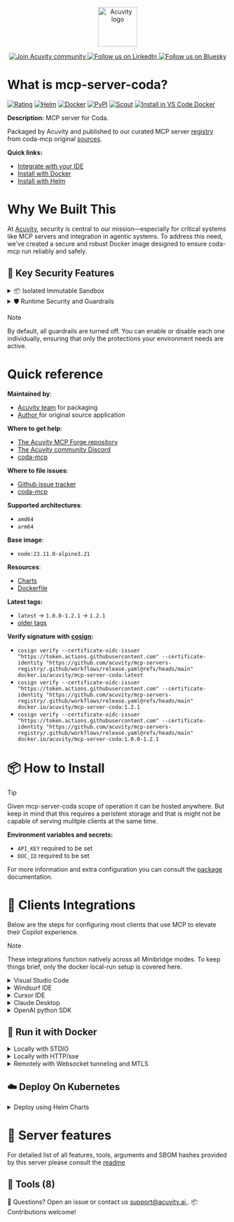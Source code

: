 <p align="center">
  <a href="https://acuvity.ai">
    <picture>
      <img src="https://mma.prnewswire.com/media/2544052/Acuvity__Logo.jpg" height="90" alt="Acuvity logo"/>
    </picture>
  </a>
</p>
<p align="center">
  <a href="https://discord.gg/BkU7fBkrNk">
    <img src="https://img.shields.io/badge/Acuvity-Join-7289DA?logo=discord&logoColor=fff" alt="Join Acuvity community" />
  </a>
<a href="https://www.linkedin.com/company/acuvity/">
    <img src="https://img.shields.io/badge/LinkedIn-Follow-7289DA" alt="Follow us on LinkedIn" />
  </a>
<a href="https://bsky.app/profile/acuvity.bsky.social">
    <img src="https://img.shields.io/badge/Bluesky-Follow-7289DA"?logo=bluesky&logoColor=fff" alt="Follow us on Bluesky" />
  </a>
</p>


# What is mcp-server-coda?

[![Rating](https://img.shields.io/badge/C-3775A9?label=Rating)](https://docs.anthropic.com/en/docs/build-with-claude/tool-use/implement-tool-use#best-practices-for-tool-definitions)
[![Helm](https://img.shields.io/badge/1.0.0-3775A9?logo=helm&label=Charts&logoColor=fff)](https://hub.docker.com/r/acuvity/mcp-server-coda/tags/)
[![Docker](https://img.shields.io/docker/image-size/acuvity/mcp-server-coda/1.2.1?logo=docker&logoColor=fff&label=1.2.1)](https://hub.docker.com/r/acuvity/mcp-server-coda)
[![PyPI](https://img.shields.io/badge/1.2.1-3775A9?logo=pypi&logoColor=fff&label=coda-mcp)](https://github.com/orellazri/coda-mcp)
[![Scout](https://img.shields.io/badge/Active-3775A9?logo=docker&logoColor=fff&label=Scout)](https://hub.docker.com/r/acuvity/mcp-server-coda/)
[![Install in VS Code Docker](https://img.shields.io/badge/VS_Code-One_click_install-0078d7?logo=githubcopilot)](https://insiders.vscode.dev/redirect/mcp/install?name=mcp-server-coda&config=%7B%22args%22%3A%5B%22run%22%2C%22-i%22%2C%22--rm%22%2C%22--read-only%22%2C%22-e%22%2C%22API_KEY%22%2C%22-e%22%2C%22DOC_ID%22%2C%22docker.io%2Facuvity%2Fmcp-server-coda%3A1.2.1%22%5D%2C%22command%22%3A%22docker%22%7D)

**Description:** MCP server for Coda.

Packaged by Acuvity and published to our curated MCP server [registry](https://mcp.acuvity.ai) from coda-mcp original [sources](https://github.com/orellazri/coda-mcp).

**Quick links:**

- [Integrate with your IDE](https://github.com/acuvity/mcp-servers-registry/blob/main/mcp-server-coda/docker/README.md#-clients-integrations)
- [Install with Docker](https://github.com/acuvity/mcp-servers-registry/tree/main/mcp-server-coda/docker/README.md#-run-it-with-docker)
- [Install with Helm](https://github.com/acuvity/mcp-servers-registry/tree/main/mcp-server-coda/charts/mcp-server-coda/README.md#how-to-install)

# Why We Built This

At [Acuvity](https://acuvity.ai), security is central to our mission—especially for critical systems like MCP servers and integration in agentic systems.
To address this need, we've created a secure and robust Docker image designed to ensure coda-mcp run reliably and safely.

## 🔐 Key Security Features

<details>
<summary>📦 Isolated Immutable Sandbox </summary>

- **Isolated Execution**: All tools run within secure, containerized sandboxes to enforce process isolation and prevent lateral movement.
- **Non-root by Default**: Enforces least-privilege principles, minimizing the impact of potential security breaches.
- **Read-only Filesystem**: Ensures runtime immutability, preventing unauthorized modification.
- **Version Pinning**: Guarantees consistency and reproducibility across deployments by locking tool and dependency versions.
- **CVE Scanning**: Continuously scans images for known vulnerabilities using [Docker Scout](https://docs.docker.com/scout/) to support proactive mitigation.
- **SBOM & Provenance**: Delivers full supply chain transparency by embedding metadata and traceable build information."
</details>

<details>
<summary>🛡️ Runtime Security and Guardrails</summary>

**Minibridge Integration**: [Minibridge](https://github.com/acuvity/minibridge) establishes secure Agent-to-MCP connectivity, supports Rego/HTTP-based policy enforcement 🕵️, and simplifies orchestration.

The [ARC](https://github.com/acuvity/mcp-servers-registry/tree/main) container includes a [built-in Rego policy](https://github.com/acuvity/mcp-servers-registry/tree/main/mcp-server-coda/docker/policy.rego) that enables a set of runtime "guardrails"" to help enforce security, privacy, and correct usage of your services. Below is an overview of each guardrail provided.

### 🔒 Resource Integrity

**Mitigates MCP Rug Pull Attacks**

* **Goal:** Protect users from malicious tool description changes after initial approval, preventing post-installation manipulation or deception.
* **Mechanism:** Locks tool descriptions upon client approval and verifies their integrity before execution. Any modification to the description triggers a security violation, blocking unauthorized changes from server-side updates.

### 🛡️ Guardrails

#### Covert Instruction Detection

Monitors incoming requests for hidden or obfuscated directives that could alter policy behavior.

* **Goal:** Stop attackers from slipping unnoticed commands or payloads into otherwise harmless data.
* **Mechanism:** Applies a library of regex patterns and binary‐encoding checks to the full request body. If any pattern matches a known covert channel (e.g., steganographic markers, hidden HTML tags, escape-sequence tricks), the request is rejected.

#### Sensitive Pattern Detection

Block user-defined sensitive data patterns (credential paths, filesystem references).

* **Goal:** Block accidental or malicious inclusion of sensitive information that violates data-handling rules.
* **Mechanism:** Runs a curated set of regexes against all payloads and tool descriptions—matching patterns such as `.env` files, RSA key paths, directory traversal sequences.

#### Shadowing Pattern Detection

Detects and blocks "shadowing" attacks, where a malicious MCP server sneaks hidden directives into its own tool descriptions to hijack or override the behavior of other, trusted tools.

* **Goal:** Stop a rogue server from poisoning the agent’s logic by embedding instructions that alter how a different server’s tools operate (e.g., forcing all emails to go to an attacker’s address even when the user calls a separate `send_email` tool).
* **Mechanism:** During policy load, each tool description is scanned for cross‐tool override patterns—such as `<IMPORTANT>` sections referencing other tool names, hidden side‐effects, or directives that apply to a different server’s API. Any description that attempts to shadow or extend instructions for a tool outside its own namespace triggers a policy violation and is rejected.

#### Schema Misuse Prevention

Enforces strict adherence to MCP input schemas.

* **Goal:** Prevent malformed or unexpected fields from bypassing validations, causing runtime errors, or enabling injections.
* **Mechanism:** Compares each incoming JSON object against the declared schema (required properties, allowed keys, types). Any extra, missing, or mistyped field triggers an immediate policy violation.

#### Cross-Origin Tool Access

Controls whether tools may invoke tools or services from external origins.

* **Goal:** Prevent untrusted or out-of-scope services from being called.
* **Mechanism:** Examines tool invocation requests and outgoing calls, verifying each target against an allowlist of approved domains or service names. Calls to any non-approved origin are blocked.

#### Secrets Redaction

Automatically masks sensitive values so they never appear in logs or responses.

* **Goal:** Ensure that API keys, tokens, passwords, and other credentials cannot leak in plaintext.
* **Mechanism:** Scans every text output for known secret formats (e.g., AWS keys, GitHub PATs, JWTs). Matches are replaced with `[REDACTED]` before the response is sent or recorded.

These controls ensure robust runtime integrity, prevent unauthorized behavior, and provide a foundation for secure-by-design system operations.

### Enable guardrails

To activate guardrails in your Docker containers, define the `GUARDRAILS` environment variable with the protections you need. Available options:
- covert-instruction-detection
- sensitive-pattern-detection
- shadowing-pattern-detection
- schema-misuse-prevention
- cross-origin-tool-access
- secrets-redaction

For example adding:
- `-e GUARDRAILS="secrets-redaction covert-instruction-detection"`
to your docker arguments will enable the `secrets-redaction` and `covert-instruction-detection` guardrails.


## 🔒 Basic Authentication via Shared Secret

Provides a lightweight auth layer using a single shared token.

* **Mechanism:** Expects clients to send an `Authorization` header with the predefined secret.
* **Use Case:** Quickly lock down your endpoint in development or simple internal deployments—no complex OAuth/OIDC setup required.

To turn on Basic Authentication, add `BASIC_AUTH_SECRET` like:
- `-e BASIC_AUTH_SECRET="supersecret"`
to your docker arguments. This will enable the Basic Authentication check.

> While basic auth will protect against unauthorized access, you should use it only in controlled environment,
> rotate credentials frequently and **always** use TLS.

</details>

> [!NOTE]
> By default, all guardrails are turned off. You can enable or disable each one individually, ensuring that only the protections your environment needs are active.


# Quick reference

**Maintained by**:
  - [Acuvity team](mailto:support@acuvity.ai) for packaging
  - [ Author ](https://github.com/orellazri/coda-mcp) for original source application

**Where to get help**:
  - [The Acuvity MCP Forge repository](https://github.com/acuvity/mcp-servers-registry)
  - [The Acuvity community Discord](https://discord.gg/BkU7fBkrNk)
  - [ coda-mcp ](https://github.com/orellazri/coda-mcp)

**Where to file issues**:
  - [Github issue tracker](https://github.com/acuvity/mcp-servers-registry/issues)
  - [ coda-mcp ](https://github.com/orellazri/coda-mcp)

**Supported architectures**:
  - `amd64`
  - `arm64`

**Base image**:
  - `node:23.11.0-alpine3.21`

**Resources**:
  - [Charts](https://github.com/acuvity/mcp-servers-registry/tree/main/mcp-server-coda/charts/mcp-server-coda)
  - [Dockerfile](https://github.com/acuvity/mcp-servers-registry/tree/main/mcp-server-coda/docker/Dockerfile)

**Latest tags:**
  - `latest` -> `1.0.0-1.2.1` -> `1.2.1`
  - [older tags](https://hub.docker.com/r/acuvity/mcp-server-coda/tags)

**Verify signature with [cosign](https://github.com/sigstore/cosign):**
  - `cosign verify --certificate-oidc-issuer "https://token.actions.githubusercontent.com" --certificate-identity "https://github.com/acuvity/mcp-servers-registry/.github/workflows/release.yaml@refs/heads/main" docker.io/acuvity/mcp-server-coda:latest`
  - `cosign verify --certificate-oidc-issuer "https://token.actions.githubusercontent.com" --certificate-identity "https://github.com/acuvity/mcp-servers-registry/.github/workflows/release.yaml@refs/heads/main" docker.io/acuvity/mcp-server-coda:1.2.1`
  - `cosign verify --certificate-oidc-issuer "https://token.actions.githubusercontent.com" --certificate-identity "https://github.com/acuvity/mcp-servers-registry/.github/workflows/release.yaml@refs/heads/main" docker.io/acuvity/mcp-server-coda:1.0.0-1.2.1`

# 📦 How to Install


> [!TIP]
> Given mcp-server-coda scope of operation it can be hosted anywhere.
> But keep in mind that this requires a peristent storage and that is might not be capable of serving mulitple clients at the same time.

**Environment variables and secrets:**
  - `API_KEY` required to be set
  - `DOC_ID` required to be set

For more information and extra configuration you can consult the [package](https://github.com/orellazri/coda-mcp) documentation.

# 🧰 Clients Integrations

Below are the steps for configuring most clients that use MCP to elevate their Copilot experience.

> [!NOTE]
> These integrations function natively across all Minibridge modes.
> To keep things brief, only the docker local-run setup is covered here.

<details>
<summary>Visual Studio Code</summary>

To get started immediately, you can use the "one-click" link below:

[![Install in VS Code Docker](https://img.shields.io/badge/VS_Code-One_click_install-0078d7?logo=githubcopilot)](https://insiders.vscode.dev/redirect/mcp/install?name=mcp-server-coda&config=%7B%22args%22%3A%5B%22run%22%2C%22-i%22%2C%22--rm%22%2C%22--read-only%22%2C%22-e%22%2C%22API_KEY%22%2C%22-e%22%2C%22DOC_ID%22%2C%22docker.io%2Facuvity%2Fmcp-server-coda%3A1.2.1%22%5D%2C%22command%22%3A%22docker%22%7D)

## Global scope

Press `ctrl + shift + p` and type `Preferences: Open User Settings JSON` to add the following section:

```json
{
  "mcp": {
    "servers": {
      "acuvity-mcp-server-coda": {
        "env": {
          "API_KEY": "TO_BE_SET",
          "DOC_ID": "TO_BE_SET"
        },
        "command": "docker",
        "args": [
          "run",
          "-i",
          "--rm",
          "--read-only",
          "-e",
          "API_KEY",
          "-e",
          "DOC_ID",
          "docker.io/acuvity/mcp-server-coda:1.2.1"
        ]
      }
    }
  }
}
```

## Workspace scope

In your workspace create a file called `.vscode/mcp.json` and add the following section:

```json
{
  "servers": {
    "acuvity-mcp-server-coda": {
      "env": {
        "API_KEY": "TO_BE_SET",
        "DOC_ID": "TO_BE_SET"
      },
      "command": "docker",
      "args": [
        "run",
        "-i",
        "--rm",
        "--read-only",
        "-e",
        "API_KEY",
        "-e",
        "DOC_ID",
        "docker.io/acuvity/mcp-server-coda:1.2.1"
      ]
    }
  }
}
```

> To pass secrets you should use the `promptString` input type described in the [Visual Studio Code documentation](https://code.visualstudio.com/docs/copilot/chat/mcp-servers).

</details>

<details>
<summary>Windsurf IDE</summary>

In `~/.codeium/windsurf/mcp_config.json` add the following section:

```json
{
  "mcpServers": {
    "acuvity-mcp-server-coda": {
      "env": {
        "API_KEY": "TO_BE_SET",
        "DOC_ID": "TO_BE_SET"
      },
      "command": "docker",
      "args": [
        "run",
        "-i",
        "--rm",
        "--read-only",
        "-e",
        "API_KEY",
        "-e",
        "DOC_ID",
        "docker.io/acuvity/mcp-server-coda:1.2.1"
      ]
    }
  }
}
```

See [Windsurf documentation](https://docs.windsurf.com/windsurf/mcp) for more info.

</details>

<details>
<summary>Cursor IDE</summary>

Add the following JSON block to your mcp configuration file:
- `~/.cursor/mcp.json` for global scope
- `.cursor/mcp.json` for project scope

```json
{
  "mcpServers": {
    "acuvity-mcp-server-coda": {
      "env": {
        "API_KEY": "TO_BE_SET",
        "DOC_ID": "TO_BE_SET"
      },
      "command": "docker",
      "args": [
        "run",
        "-i",
        "--rm",
        "--read-only",
        "-e",
        "API_KEY",
        "-e",
        "DOC_ID",
        "docker.io/acuvity/mcp-server-coda:1.2.1"
      ]
    }
  }
}
```

See [cursor documentation](https://docs.cursor.com/context/model-context-protocol) for more information.

</details>
<details>

<summary>Claude Desktop</summary>

In the `claude_desktop_config.json` configuration file add the following section:

```json
{
  "mcpServers": {
    "acuvity-mcp-server-coda": {
      "env": {
        "API_KEY": "TO_BE_SET",
        "DOC_ID": "TO_BE_SET"
      },
      "command": "docker",
      "args": [
        "run",
        "-i",
        "--rm",
        "--read-only",
        "-e",
        "API_KEY",
        "-e",
        "DOC_ID",
        "docker.io/acuvity/mcp-server-coda:1.2.1"
      ]
    }
  }
}
```

See [Anthropic documentation](https://docs.anthropic.com/en/docs/agents-and-tools/mcp) for more information.
</details>

<details>
<summary>OpenAI python SDK</summary>

## Running locally

```python
async with MCPServerStdio(
    params={
        "env": {"API_KEY":"TO_BE_SET","DOC_ID":"TO_BE_SET"},
        "command": "docker",
        "args": ["run","-i","--rm","--read-only","-e","API_KEY","-e","DOC_ID","docker.io/acuvity/mcp-server-coda:1.2.1"]
    }
) as server:
    tools = await server.list_tools()
```

## Running remotely

```python
async with MCPServerSse(
    params={
        "url": "http://<ip>:<port>/sse",
    }
) as server:
    tools = await server.list_tools()
```

See [OpenAI Agents SDK docs](https://openai.github.io/openai-agents-python/mcp/) for more info.

</details>

## 🐳 Run it with Docker

<details>
<summary>Locally with STDIO</summary>

In your client configuration set:

- command: `docker`
- arguments: `run -i --rm --read-only -e API_KEY -e DOC_ID docker.io/acuvity/mcp-server-coda:1.2.1`

</details>

<details>
<summary>Locally with HTTP/sse</summary>

Simply run as:

```console
docker run -it -p 8000:8000 --rm --read-only -e API_KEY -e DOC_ID docker.io/acuvity/mcp-server-coda:1.2.1
```

Then on your application/client, you can configure to use it like:

```json
{
  "mcpServers": {
    "acuvity-mcp-server-coda": {
      "url": "http://localhost:8000/sse"
    }
  }
}
```

You might have to use different ports for different tools.

</details>

<details>
<summary>Remotely with Websocket tunneling and MTLS </summary>

> This section assume you are familiar with TLS and certificates and will require:
> - a server certificate with proper DNS/IP field matching your tool deployment.
> - a client-ca used to sign client certificates

1. Start the server in `backend` mode
 - add an environment variable like `-e MINIBRIDGE_MODE=backend`
 - add the TLS certificates (recommended) through a volume let's say `/certs` ex (`-v $PWD/certs:/certs`)
 - instruct minibridge to use those certs with
   - `-e MINIBRIDGE_TLS_SERVER_CERT=/certs/server-cert.pem`
   - `-e MINIBRIDGE_TLS_SERVER_KEY=/certs/server-key.pem`
   - `-e MINIBRIDGE_TLS_SERVER_KEY_PASS=optional`
   - `-e MINIBRIDGE_TLS_SERVER_CLIENT_CA=/certs/client-ca.pem`

2. Start `minibridge` locally in frontend mode:
  - Get [minibridge](https://github.com/acuvity/minibridge) binary for your OS.

In your client configuration, Minibridge works like any other STDIO command.

Example for Claude Desktop:

```json
{
  "mcpServers": {
    "acuvity-mcp-server-coda": {
      "command": "minibridge",
      "args": ["frontend", "--backend", "wss://<remote-url>:8000/ws", "--tls-client-backend-ca", "/path/to/ca/that/signed/the/server-cert.pem/ca.pem", "--tls-client-cert", "/path/to/client-cert.pem", "--tls-client-key", "/path/to/client-key.pem"]
    }
  }
}
```

That's it.

Minibridge offers a host of additional features. For step-by-step guidance, please visit the wiki. And if anything’s unclear, don’t hesitate to reach out!

</details>

## ☁️ Deploy On Kubernetes

<details>
<summary>Deploy using Helm Charts</summary>

### Chart settings requirements

This chart requires some mandatory information to be installed.

**Mandatory Secrets**:
  - `API_KEY` secret to be set as secrets.API_KEY either by `.value` or from existing with `.valueFrom`
  - `DOC_ID` secret to be set as secrets.DOC_ID either by `.value` or from existing with `.valueFrom`

### How to install

You can inspect the chart `README`:

```console
helm show readme oci://docker.io/acuvity/mcp-server-coda --version 1.0.0
````

You can inspect the values that you can configure:

```console
helm show values oci://docker.io/acuvity/mcp-server-coda --version 1.0.0
````

Install with helm

```console
helm install mcp-server-coda oci://docker.io/acuvity/mcp-server-coda --version 1.0.0
```

From there your MCP server mcp-server-coda will be reachable by default through `http/sse` from inside the cluster using the Kubernetes Service `mcp-server-coda` on port `8000` by default. You can change that by looking at the `service` section of the `values.yaml` file.

### How to Monitor

The deployment will create a Kubernetes service with a `healthPort`, that is used for liveness probes and readiness probes. This health port can also be used by the monitoring stack of your choice and exposes metrics under the `/metrics` path.

See full charts [Readme](https://github.com/acuvity/mcp-servers-registry/tree/main/mcp-server-coda/charts/mcp-server-coda/README.md) for more details about settings and runtime security including guardrails activation.

</details>

# 🧠 Server features

For detailed list of all features, tools, arguments and SBOM hashes provided by this server please consult the [readme](https://github.com/acuvity/mcp-servers-registry/tree/main/mcp-server-coda)

## 🧰 Tools (8)


💬 Questions? Open an issue or contact us [ support@acuvity.ai ](mailto:support@acuvity.ai).
📦 Contributions welcome!
